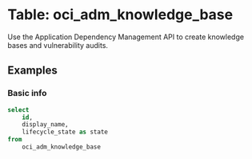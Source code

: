 # Table: oci_adm_knowledge_base

Use the Application Dependency Management API to create knowledge bases and vulnerability audits.

## Examples

### Basic info

```sql
select
    id,
    display_name,
    lifecycle_state as state
from
    oci_adm_knowledge_base
```